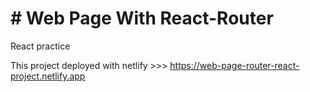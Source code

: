 # # Web Page With React-Router 

React practice

This project deployed with netlify >>> https://web-page-router-react-project.netlify.app
